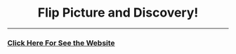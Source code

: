 <h1 align="center">Flip Picture and Discovery!</h1>

------

### <a href="https://artur-cavalcante.github.io/flip-picture/">Click Here For See the Website<a/>
